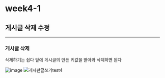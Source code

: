 # week4-1

## 게시글 삭제 수정
-----------------


### 게시글 삭제



삭제하기는 쉽다 앞에 게시글의 만든 키값을 받아와 삭제하면 된다

![image](https://user-images.githubusercontent.com/97229292/161026934-6d81b28f-c855-4c96-b041-0de71a8c06f9.png)
![게시판글쓰기test4](https://user-images.githubusercontent.com/97229292/161027820-5c6fec32-6c7a-4c51-a84b-e09ca4426bde.gif)
